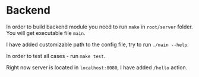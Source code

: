 # Backend

In order to build backend module you need to run 
`make` in `root/server` folder. You will get executable file `main`.

I have added customizable path to the config file, try to run `./main --help`.

In order to test all cases - run `make test`.

Right now server is located in `localhost:8080`, I have added `/hello` action.